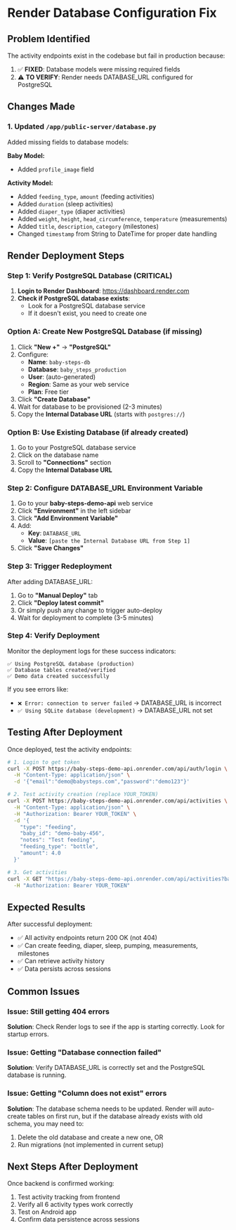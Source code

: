 # Render Database Configuration Fix

## Problem Identified
The activity endpoints exist in the codebase but fail in production because:
1. ✅ **FIXED**: Database models were missing required fields
2. ⚠️ **TO VERIFY**: Render needs DATABASE_URL configured for PostgreSQL

## Changes Made

### 1. Updated `/app/public-server/database.py`
Added missing fields to database models:

**Baby Model:**
- Added `profile_image` field

**Activity Model:**
- Added `feeding_type`, `amount` (feeding activities)
- Added `duration` (sleep activities)
- Added `diaper_type` (diaper activities)
- Added `weight`, `height`, `head_circumference`, `temperature` (measurements)
- Added `title`, `description`, `category` (milestones)
- Changed `timestamp` from String to DateTime for proper date handling

## Render Deployment Steps

### Step 1: Verify PostgreSQL Database (CRITICAL)

1. **Login to Render Dashboard**: https://dashboard.render.com
2. **Check if PostgreSQL database exists**:
   - Look for a PostgreSQL database service
   - If it doesn't exist, you need to create one

### Option A: Create New PostgreSQL Database (if missing)

1. Click **"New +"** → **"PostgreSQL"**
2. Configure:
   - **Name**: `baby-steps-db`
   - **Database**: `baby_steps_production`
   - **User**: (auto-generated)
   - **Region**: Same as your web service
   - **Plan**: Free tier
3. Click **"Create Database"**
4. Wait for database to be provisioned (2-3 minutes)
5. Copy the **Internal Database URL** (starts with `postgres://`)

### Option B: Use Existing Database (if already created)

1. Go to your PostgreSQL database service
2. Click on the database name
3. Scroll to **"Connections"** section
4. Copy the **Internal Database URL**

### Step 2: Configure DATABASE_URL Environment Variable

1. Go to your **baby-steps-demo-api** web service
2. Click **"Environment"** in the left sidebar
3. Click **"Add Environment Variable"**
4. Add:
   - **Key**: `DATABASE_URL`
   - **Value**: `[paste the Internal Database URL from Step 1]`
5. Click **"Save Changes"**

### Step 3: Trigger Redeployment

After adding DATABASE_URL:
1. Go to **"Manual Deploy"** tab
2. Click **"Deploy latest commit"**
3. Or simply push any change to trigger auto-deploy
4. Wait for deployment to complete (3-5 minutes)

### Step 4: Verify Deployment

Monitor the deployment logs for these success indicators:
```
✅ Using PostgreSQL database (production)
✅ Database tables created/verified
✅ Demo data created successfully
```

If you see errors like:
- `❌ Error: connection to server failed` → DATABASE_URL is incorrect
- `✅ Using SQLite database (development)` → DATABASE_URL not set

## Testing After Deployment

Once deployed, test the activity endpoints:

```bash
# 1. Login to get token
curl -X POST https://baby-steps-demo-api.onrender.com/api/auth/login \
  -H "Content-Type: application/json" \
  -d '{"email":"demo@babysteps.com","password":"demo123"}'

# 2. Test activity creation (replace YOUR_TOKEN)
curl -X POST https://baby-steps-demo-api.onrender.com/api/activities \
  -H "Content-Type: application/json" \
  -H "Authorization: Bearer YOUR_TOKEN" \
  -d '{
    "type": "feeding",
    "baby_id": "demo-baby-456",
    "notes": "Test feeding",
    "feeding_type": "bottle",
    "amount": 4.0
  }'

# 3. Get activities
curl -X GET "https://baby-steps-demo-api.onrender.com/api/activities?baby_id=demo-baby-456" \
  -H "Authorization: Bearer YOUR_TOKEN"
```

## Expected Results

After successful deployment:
- ✅ All activity endpoints return 200 OK (not 404)
- ✅ Can create feeding, diaper, sleep, pumping, measurements, milestones
- ✅ Can retrieve activity history
- ✅ Data persists across sessions

## Common Issues

### Issue: Still getting 404 errors
**Solution**: Check Render logs to see if the app is starting correctly. Look for startup errors.

### Issue: Getting "Database connection failed"
**Solution**: Verify DATABASE_URL is correctly set and the PostgreSQL database is running.

### Issue: Getting "Column does not exist" errors
**Solution**: The database schema needs to be updated. Render will auto-create tables on first run, but if the database already exists with old schema, you may need to:
1. Delete the old database and create a new one, OR
2. Run migrations (not implemented in current setup)

## Next Steps After Deployment

Once backend is confirmed working:
1. Test activity tracking from frontend
2. Verify all 6 activity types work correctly
3. Test on Android app
4. Confirm data persistence across sessions

